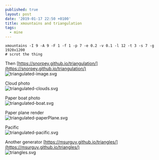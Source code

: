```yaml
---
published: true
layout: post
date: '2019-01-17 22:50 +0100'
title: xmountains and triangulation
tags:
  - mine
---
```

    xmountains -I 9 -A 9 -F 1 -f 1 -p 7 -e 0.2 -v 0.1 -l 12 -t 3 -s 7 -g 1920x1200
    # scrot the thing

Then [https://snorpey.github.io/triangulation/](https://snorpey.github.io/triangulation/)  
![triangulated-image.svg]({{site.baseurl}}/media/triangulated-image.svg)

Cloud photo  
![triangulated-clouds.svg]({{site.baseurl}}/media/triangulated-clouds.svg)

Paper boat photo  
![triangulated-boat.svg]({{site.baseurl}}/media/triangulated-boat.svg)

Paper plane render  
![triangulated-paperPlane.svg]({{site.baseurl}}/media/triangulated-paperPlane.svg)

Pacific  
![triangulated-pacific.svg]({{site.baseurl}}/media/triangulated-pacific.svg)

Another generator [https://msurguy.github.io/triangles/](https://msurguy.github.io/triangles/)  
![triangles.svg]({{site.baseurl}}/media/triangles.svg)
